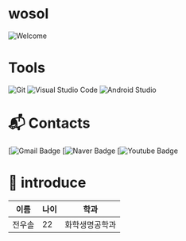 # wosol

![Welcome](https://capsule-render.vercel.app/api?type=cylinder&height=150&section=header&text=welcome)

# Tools
![Git](https://img.shields.io/badge/Git-F05032.svg?&style=for-the-badge&logo=Git&logoColor=white)
![Visual Studio Code](https://img.shields.io/badge/Visual%20Studio%20Code-007ACC.svg?&style=for-the-badge&logo=Visual%20Studio%20Code&logoColor=white)
![Android Studio](https://img.shields.io/badge/Android%20Studio-3DDC84.svg?&style=for-the-badge&logo=Android%20Studio&logoColor=white)

# :mailbox_with_mail: Contacts
[![Gmail Badge](https://img.shields.io/badge/Gmail-d14836?style=flat-square&logo=Gmail&logoColor=white&link)
[![Naver Badge](https://img.shields.io/badge/Naver-03C75A?style=flat-square&logo=Naver&logoColor=white&link)
[![Youtube Badge](https://img.shields.io/badge/Youtube-ff0000?style=flat-square&logo=youtube&link)



# 🐰 introduce
|이름|나이|학과|
|------|---|-----|
|전우솔|22|화학생명공학과|


<div align="center">
